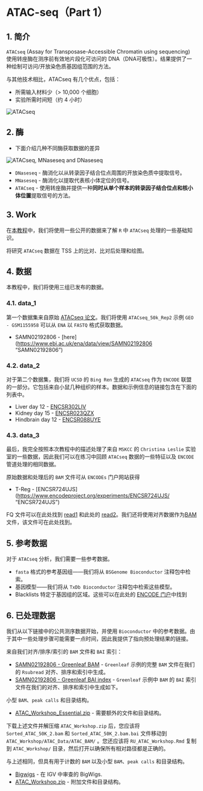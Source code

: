 # ATAC-seq（Part 1）



## 1. 简介

`ATACseq` (Assay for Transposase-Accessible Chromatin using sequencing) 使用转座酶在测序前有效地片段化可访问的 DNA（DNA可极性）。结果提供了一种绘制可访问/开放染色质基因组范围的方法。

与其他技术相比，ATACseq 有几个优点，包括：

- 所需输入材料少（> 10,000 个细胞）
- 实验所需时间短（约 4 小时）

![ATACseq](https://swindler-typora.oss-cn-chengdu.aliyuncs.com/typora_imgs/image-20221226204237118.png)



## 2. 酶

- 下面介绍几种不同酶获取数据的差异

![ATACseq, MNaseseq and DNaseseq](https://swindler-typora.oss-cn-chengdu.aliyuncs.com/typora_imgs/image-20221226204320816.png)



- `DNaseseq` - 酶消化以从转录因子结合位点周围的开放染色质中提取信号。
- `MNaseseq` - 酶消化以提取代表核小体定位的信号。
- `ATACseq` - 使用转座酶并提供一种**同时从单个样本的转录因子结合位点和核小体位置**提取信号的方法。



## 3. Work

在[本教程](https://rockefelleruniversity.github.io/RU_ATACseq/presentations/singlepage/RU_ATAC.html "Source")中，我们将使用一些公开的数据来了解 `R` 中 `ATACseq` 处理的一些基础知识。

将研究 `ATACseq` 数据在 TSS 上的比对、比对后处理和绘图。



## 4. 数据

本教程中，我们将使用三组已发布的数据。

### 4.1. data_1

第一个数据集来自原始 [ATACseq 论文](https://pubmed.ncbi.nlm.nih.gov/24097267/ "first dataset")。我们将使用 `ATACseq_50k_Rep2` 示例 `GEO - GSM1155958` 可以从 `ENA` 以 `FASTQ` 格式获取数据。

- SAMN02192806 - [here](https://www.ebi.ac.uk/ena/data/view/SAMN02192806 “SAMN02192806”)



### 4.2. data_2

对于第二个数据集，我们将 `UCSD` 的 `Bing Ren` 生成的 `ATACseq` 作为 `ENCODE` 联盟的一部分。它包括来自小鼠几种组织的样本。数据和示例信息的链接包含在下面的列表中。

- Liver day 12 - [ENCSR302LIV](https://www.encodeproject.org/experiments/ENCSR302LIV/ "ENCSR302LIV")
- Kidney day 15 - [ENCSR023QZX](https://www.encodeproject.org/experiments/ENCSR023QZX/ "ENCSR023QZX")
- Hindbrain day 12 - [ENCSR088UYE](https://www.encodeproject.org/experiments/ENCSR088UYE/ "ENCSR088UYE")



### 4.3. data_3

最后，我完全按照本次教程中的描述处理了来自 `MSKCC` 的 `Christina Leslie` 实验室的一些数据，因此我们可以在练习中回顾 `ATACseq` 数据的一些特征以及 `ENCODE` 管道处理的相同数据。

原始数据和处理后的 `BAM` 文件可从 `ENCODEs` 门户网站获得

- T-Reg - [ENCSR724UJS](https://www.encodeproject.org/experiments/ENCSR724UJS/ “ENCSR724UJS”)

FQ 文件可以在此处找到 [read1](https://www.encodeproject.org/files/ENCFF175VOD/@@download/ENCFF175VOD.fastq.gz "read1") 和此处的 [read2](https://www.encodeproject.org/files/ENCFF447BGX/@@download/ENCFF447BGX.fastq.gz "read2")。我们还将使用对齐数据作为[BAM](https://www.encodeproject.org/files/ENCFF053CGD/@@download/ENCFF053CGD.bam "BAM") 文件，该文件可在此处找到。



## 5. 参考数据

对于 `ATACseq` 分析，我们需要一些参考数据。

- `fasta` 格式的参考基因组——我们将从 `BSGenome Bioconductor` 注释包中检索。
- 基因模型——我们将从 `TxDb Bioconductor` 注释包中检索这些模型。
- Blacklists 特定于基因组的区域。这些可以在此处的 [ENCODE 门户](https://www.encodeproject.org/annotations/ENCSR636HFF/ "ENCODE portal")中找到



## 6. 已处理数据

我们从以下链接中的公共测序数据开始，并使用 `Bioconductor` 中的参考数据。由于其中一些处理步骤可能需要一点时间，因此我提供了指向预处理结果的链接。

来自我们对齐/排序/索引的 `BAM` 文件和 `BAI` 索引：

- [SAMN02192806 - Greenleaf BAM](https://s3.amazonaws.com/rubioinformatics/ATAC_Workshop/ATAC_Data/ATAC_BAM/Sorted_ATAC_50K_2.bam) - `Greenleaf` 示例的完整 `BAM` 文件在我们的 `Rsubread` 对齐、排序和索引中生成。
- [SAMN02192806 - Greenleaf BAI index](https://s3.amazonaws.com/rubioinformatics/ATAC_Workshop/ATAC_Data/ATAC_BAM/Sorted_ATAC_50K_2.bam.bai) - `Greenleaf` 示例中 `BAM` 的 `BAI` 索引文件在我们的对齐、排序和索引中生成如下。



小型 `BAM`、`peak calls` 和目录结构。

- [ATAC_Workshop_Essential.zip](https://s3.amazonaws.com/rubioinformatics/ATAC_Workshop_Essential.zip) - 需要额外的文件和目录结构。

下载上述文件并解压缩 `ATAC_Workshop.zip` 后，您应该将 `Sorted_ATAC_50K_2.bam` 和 `Sorted_ATAC_50K_2.bam.bai` 文件移动到 `ATAC_Workshop/ATAC_Data/ATAC_BAM/` 。您还应该将 `RU_ATAC_Workshop.Rmd` 复制到 `ATAC_Workshop/` 目录，然后打开以确保所有相对路径都是正确的。



与上述相同，但具有用于计数的 `BAM` 以及小型 `BAM`、`peak calls` 和目录结构。

- [Bigwigs](https://s3.amazonaws.com/rubioinformatics/ATAC_bigWigs.zip) - 在 IGV 中审查的 BigWigs.
- [ATAC_Workshop.zip](https://s3.amazonaws.com/rubioinformatics/ATAC_Workshop.zip) - 附加文件和目录结构。